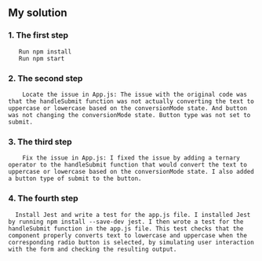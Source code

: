## My solution

### 1. The first step
       Run npm install
       Run npm start

### 2. The second step
        Locate the issue in App.js: The issue with the original code was that the handleSubmit function was not actually converting the text to uppercase or lowercase based on the conversionMode state. And button was not changing the conversionMode state. Button type was not set to submit.

### 3. The third step
        Fix the issue in App.js: I fixed the issue by adding a ternary operator to the handleSubmit function that would convert the text to uppercase or lowercase based on the conversionMode state. I also added a button type of submit to the button.

### 4. The fourth step
      Install Jest and write a test for the app.js file. I installed Jest by running npm install --save-dev jest. I then wrote a test for the handleSubmit function in the app.js file. This test checks that the component properly converts text to lowercase and uppercase when the corresponding radio button is selected, by simulating user interaction with the form and checking the resulting output.